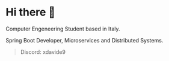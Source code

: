 # Hi there 👋

Computer Engeneering Student based in Italy.

Spring Boot Developer, Microservices and Distributed Systems. 

> Discord: xdavide9
